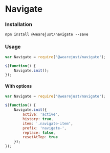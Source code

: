 # Navigate

### Installation
```
npm install @wearejust/navigate --save
```

### Usage
```javascript
var Navigate = require('@wearejust/navigate');

$(function() {
    Navigate.init();
});
```

#### With options
```javascript
var Navigate = require('@wearejust/navigate');

$(function() {
    Navigate.init({
        active: 'active',
        history: true,
        item: '.navigate-item',
        prefix: 'navigate-',
        replace: false,
        resetAtTop: true
    });
});
```